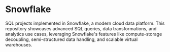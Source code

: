 # Snowflake
SQL projects implemented in Snowflake, a modern cloud data platform. This repository showcases advanced SQL queries, data transformations, and analytics use cases, leveraging Snowflake's features like compute-storage decoupling, semi-structured data handling, and scalable virtual warehouses.
